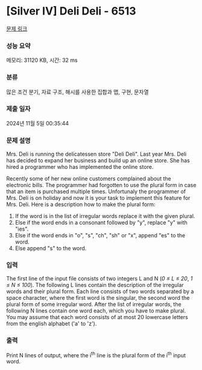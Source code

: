 # [Silver IV] Deli Deli - 6513 

[문제 링크](https://www.acmicpc.net/problem/6513) 

### 성능 요약

메모리: 31120 KB, 시간: 32 ms

### 분류

많은 조건 분기, 자료 구조, 해시를 사용한 집합과 맵, 구현, 문자열

### 제출 일자

2024년 11월 5일 00:35:44

### 문제 설명

<p>Mrs. Deli is running the delicatessen store "Deli Deli".
Last year Mrs. Deli has decided to expand her business and build up an
online store. She has hired a programmer who has implemented the
online store.
</p>
<p>
Recently some of her new online customers complained about the
electronic bills. The programmer had forgotten to use the plural form
in case that an item is purchased multiple times. Unfortunaly the
programmer of Mrs. Deli is on holiday and now it is your task to
implement this feature for Mrs. Deli. Here is a description how
to make the plural form:
</p>
<ol>
<li>If the word is in the list of irregular words replace it with the
given plural. </li>
<li>Else if the word ends in a consonant followed by "y", replace "y" with "ies".</li>
<li>Else if the word ends in "o", "s", "ch", "sh" or "x", append "es" to the word.</li>
<li>Else append "s" to the word.</li>
</ol>

### 입력 

 <p>The first line of the input file consists of two integers
L and N (<i>0 ≤ L ≤ 20</i>, <i>1 ≤ N ≤ 100</i>).
The following L lines contain
the description of the irregular words and their plural form.
Each line consists of two words separated by a space character,
where the first word is the singular, the second word the plural
form of some irregular word.
After the list of irregular words, the following
N lines contain one word each, which you have to
make plural. You may assume that each word consists of at most
20 lowercase letters from the english alphabet ('a' to 'z').
</p>

### 출력 

 <p>Print N lines of output, where the i<sup>th</sup>
line is the plural form of the i<sup>th</sup> input word.
</p>

